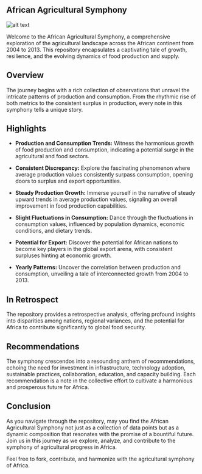 ## African Agricultural Symphony ##
![alt text](https://b1908123.smushcdn.com/1908123/wp-content/uploads/2022/03/South-Africa-exports.jpg?lossy=2&strip=1&webp=1)

Welcome to the African Agricultural Symphony, a comprehensive exploration of the agricultural landscape across the African continent from 2004 to 2013. This repository encapsulates a captivating tale of growth, resilience, and the evolving dynamics of food production and supply.

## Overview
The journey begins with a rich collection of observations that unravel the intricate patterns of production and consumption. From the rhythmic rise of both metrics to the consistent surplus in production, every note in this symphony tells a unique story.

## Highlights
- **Production and Consumption Trends:** Witness the harmonious growth of food production and consumption, indicating a potential surge in the agricultural and food sectors.
  
- **Consistent Discrepancy:** Explore the fascinating phenomenon where average production values consistently surpass consumption, opening doors to surplus and export opportunities.

- **Steady Production Growth:** Immerse yourself in the narrative of steady upward trends in average production values, signaling an overall improvement in food production capabilities.

- **Slight Fluctuations in Consumption:** Dance through the fluctuations in consumption values, influenced by population dynamics, economic conditions, and dietary trends.

- **Potential for Export:** Discover the potential for African nations to become key players in the global export arena, with consistent surpluses hinting at economic growth.

- **Yearly Patterns:** Uncover the correlation between production and consumption, unveiling a tale of interconnected growth from 2004 to 2013.

## In Retrospect
The repository provides a retrospective analysis, offering profound insights into disparities among nations, regional variances, and the potential for Africa to contribute significantly to global food security.

## Recommendations
The symphony crescendos into a resounding anthem of recommendations, echoing the need for investment in infrastructure, technology adoption, sustainable practices, collaboration, education, and capacity building. Each recommendation is a note in the collective effort to cultivate a harmonious and prosperous future for Africa.

## Conclusion
As you navigate through the repository, may you find the African Agricultural Symphony not just as a collection of data points but as a dynamic composition that resonates with the promise of a bountiful future. Join us in this journey as we explore, analyze, and contribute to the symphony of agricultural progress in Africa.



Feel free to fork, contribute, and harmonize with the agricultural symphony of Africa.

